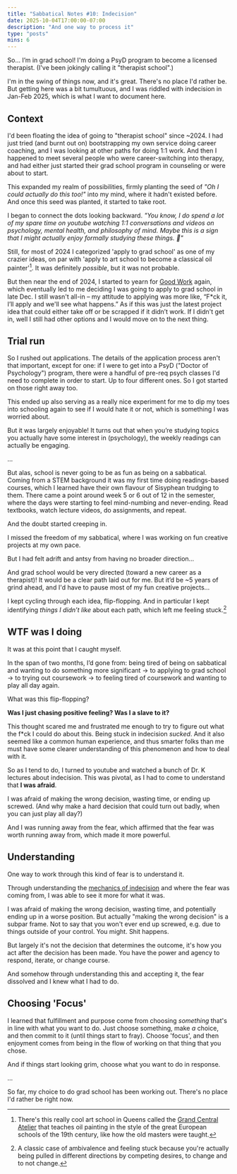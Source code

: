 ```yaml
---
title: "Sabbatical Notes #10: Indecision"
date: 2025-10-04T17:00:00-07:00
description: "And one way to process it"
type: "posts"
mins: 6
---
```


So… I’m in grad school! I'm doing a PsyD program to become a licensed therapist. (I've been jokingly calling it "therapist school".)

I'm in the swing of things now, and it's great. There's no place I'd rather be. But getting here was a bit tumultuous, and I was riddled with indecision in Jan-Feb 2025, which is what I want to document here.

## Context

I'd been floating the idea of going to "therapist school" since ~2024. I had just tried (and burnt out on) bootstrapping my own service doing career coaching, and I was looking at other paths for doing 1:1 work. And then I happened to meet several people who were career-switching into therapy, and had either just started their grad school program in counseling or were about to start.

This expanded my realm of possibilities, firmly planting the seed of _"Oh I could actually do this too!"_ into my mind, where it hadn't existed before. And once this seed was planted, it started to take root.

I began to connect the dots looking backward. _"You know, I do spend a lot of my spare time on youtube watching 1:1 conversations and videos on psychology, mental health, and philosophy of mind. Maybe this is a sign that I might actually enjoy formally studying these things. 🤔"_

Still, for most of 2024 I categorized 'apply to grad school' as one of my crazier ideas, on par with 'apply to art school to become a classical oil painter'[^1]. It was definitely _possible_, but it was not probable.

[^1]: There's this really cool art school in Queens called the <a target="_blank" href="https://grandcentralatelier.org/core-program/">Grand Central Atelier</a> that teaches oil painting in the style of the great European schools of the 19th century, like how the old masters were taught.

But then near the end of 2024, I started to yearn for <a target="_blank" href="https://billy.dev/posts/sabbatical-notes/9/">Good Work</a> again, which eventually led to me deciding I was going to apply to grad school in late Dec. I still wasn't all-in – my attitude to applying was more like, “F*ck it, I’ll apply and we'll see what happens.” As if this was just the latest project idea that could either take off or be scrapped if it didn’t work. If I didn't get in, well I still had other options and I would move on to the next thing.

## Trial run

So I rushed out applications. The details of the application process aren't that important, except for one: if I were to get into a PsyD ("Doctor of Psychology") program, there were a handful of pre-req psych classes I'd need to complete in order to start. Up to four different ones. So I got started on those right away too.

This ended up also serving as a really nice experiment for me to dip my toes into schooling again to see if I would hate it or not, which is something I was worried about.

But it was largely enjoyable! It turns out that when you’re studying topics you actually have some interest in (psychology), the weekly readings can actually be engaging.

…

But alas, school is never going to be as fun as being on a sabbatical. Coming from a STEM background it was my first time doing readings-based courses, which I learned have their own flavour of Sisyphean trudging to them. There came a point around week 5 or 6 out of 12 in the semester, where the days were starting to feel mind-numbing and never-ending. Read textbooks, watch lecture videos, do assignments, and repeat.

And the doubt started creeping in.

I missed the freedom of my sabbatical, where I was working on fun creative projects at my own pace. 

But I had felt adrift and antsy from having no broader direction…

And grad school would be very directed (toward a new career as a therapist)! It would be a clear path laid out for me. But it’d be ~5 years of grind ahead, and I'd have to pause most of my fun creative projects…

I kept cycling through each idea, flip-flopping. And in particular I kept identifying _things I didn’t like_ about each path, which left me feeling stuck.[^2]

[^2]: A classic case of ambivalence and feeling stuck because you're actually being pulled in different directions by competing desires, to change and to not change.

## WTF was I doing

It was at this point that I caught myself.

In the span of two months, I’d gone from: being tired of being on sabbatical and wanting to do something more significant → to applying to grad school → to trying out coursework → to feeling tired of coursework and wanting to play all day again.

What was this flip-flopping?

**Was I just chasing positive feeling? Was I a slave to it?**

This thought scared me and frustrated me enough to try to figure out what the f*ck I could do about this. Being stuck in indecision _sucked_. And it also seemed like a common human experience, and thus smarter folks than me must have some clearer understanding of this phenomenon and how to deal with it.

So as I tend to do, I turned to youtube and watched a bunch of Dr. K lectures about indecision. This was pivotal, as I had to come to understand that **I was afraid**.

I was afraid of making the wrong decision, wasting time, or ending up screwed. (And why make a hard decision that could turn out badly, when you can just play all day?)

And I was running away from the fear, which affirmed that the fear was worth running away from, which made it more powerful.

## Understanding

One way to work through this kind of fear is to understand it. 

Through understanding the <a target="_blank" href="https://billy.dev/posts/indecision/">mechanics of indecision</a> and where the fear was coming from, I was able to see it more for what it was.

I was afraid of making the wrong decision, wasting time, and potentially ending up in a worse position. But actually "making the wrong decision" is a subpar frame. Not to say that you won't ever end up screwed, e.g. due to things outside of your control. You might. Shit happens.

But largely it's not the decision that determines the outcome, it's how you act after the decision has been made. You have the power and agency to respond, iterate, or change course. 

And somehow through understanding this and accepting it, the fear dissolved and I knew what I had to do. 

## Choosing 'Focus'

I learned that fulfillment and purpose come from choosing _something_ that's in line with what you want to do. Just choose something, make _a_ choice, and then commit to it (until things start to fray). Choose 'focus', and then enjoyment comes from being in the flow of working on that thing that you chose.

And if things start looking grim, choose what you want to do in response.

…

So far, my choice to do grad school has been working out. There's no place I'd rather be right now.
